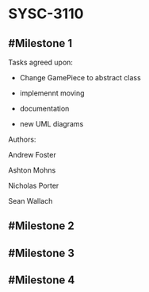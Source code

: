# SYSC-3110

#Milestone 1
---------------------------------


Tasks agreed upon:

- Change GamePiece to abstract class

- implemennt moving 

- documentation

- new UML diagrams


Authors: 

Andrew Foster

Ashton Mohns

Nicholas Porter

Sean Wallach

#Milestone 2
---------------------------------
#Milestone 3
---------------------------------
#Milestone 4
---------------------------------
